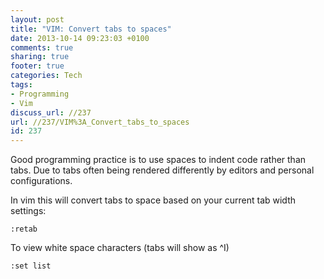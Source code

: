 ```yaml
---
layout: post
title: "VIM: Convert tabs to spaces"
date: 2013-10-14 09:23:03 +0100 
comments: true
sharing: true
footer: true
categories: Tech
tags:
- Programming
- Vim
discuss_url: //237
url: //237/VIM%3A_Convert_tabs_to_spaces
id: 237
---
```

Good programming practice is to use spaces to indent code rather than tabs. Due to tabs often being rendered differently by editors and personal configurations. 

In vim this will convert tabs to space based on your current tab width settings: 

    :retab

To view white space characters (tabs will show as ^I) 

    :set list

